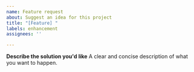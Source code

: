 ```yaml
---
name: Feature request
about: Suggest an idea for this project
title: "[Feature] "
labels: enhancement
assignees: ''

---
```


**Describe the solution you'd like**
A clear and concise description of what you want to happen.
